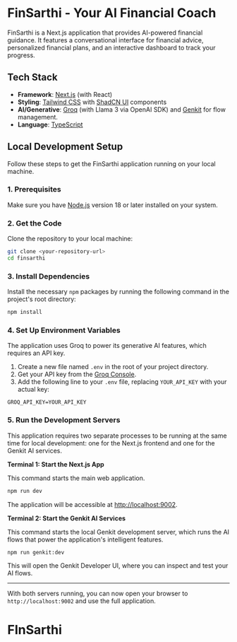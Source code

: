 # FinSarthi - Your AI Financial Coach

FinSarthi is a Next.js application that provides AI-powered financial guidance. It features a conversational interface for financial advice, personalized financial plans, and an interactive dashboard to track your progress.

## Tech Stack

- **Framework**: [Next.js](https://nextjs.org/) (with React)
- **Styling**: [Tailwind CSS](https://tailwindcss.com/) with [ShadCN UI](https://ui.shadcn.com/) components
- **AI/Generative**: [Groq](https://groq.com/) (with Llama 3 via OpenAI SDK) and [Genkit](https://firebase.google.com/docs/genkit) for flow management.
- **Language**: [TypeScript](https://www.typescriptlang.org/)

## Local Development Setup

Follow these steps to get the FinSarthi application running on your local machine.

### 1. Prerequisites

Make sure you have [Node.js](https://nodejs.org/) version 18 or later installed on your system.

### 2. Get the Code

Clone the repository to your local machine:

```bash
git clone <your-repository-url>
cd finsarthi
```

### 3. Install Dependencies

Install the necessary `npm` packages by running the following command in the project's root directory:

```bash
npm install
```

### 4. Set Up Environment Variables

The application uses Groq to power its generative AI features, which requires an API key.

1.  Create a new file named `.env` in the root of your project directory.
2.  Get your API key from the [Groq Console](https://console.groq.com/keys).
3.  Add the following line to your `.env` file, replacing `YOUR_API_KEY` with your actual key:

```
GROQ_API_KEY=YOUR_API_KEY
```

### 5. Run the Development Servers

This application requires two separate processes to be running at the same time for local development: one for the Next.js frontend and one for the Genkit AI services.

**Terminal 1: Start the Next.js App**

This command starts the main web application.

```bash
npm run dev
```

The application will be accessible at [http://localhost:9002](http://localhost:9002).

**Terminal 2: Start the Genkit AI Services**

This command starts the local Genkit development server, which runs the AI flows that power the application's intelligent features.

```bash
npm run genkit:dev
```

This will open the Genkit Developer UI, where you can inspect and test your AI flows.

---

With both servers running, you can now open your browser to `http://localhost:9002` and use the full application.
# FInSarthi
